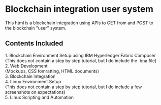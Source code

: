 # Blockchain integration user system
This html is a blockchain integration using APIs to GET from and POST to the blockchain "user" system.
 
 <h2>Contents Included</h2>
 1. Blockchain Environment Setup using IBM Hyperledger Fabric Composer
 </br>
(This does not contain a step by step tutorial, but I do include the .bna file)
</br>
 2. Web Development
  </br>
 (Mockups, CSS fomratting, HTML documents)
  </br>
 3. Blockchain Integration
  </br>
 4. Linux Environment Setup
  </br>
 (This does not contain a step by step tutorial, but I do include a few screenshots on expectations)
  </br>
 5. Linux Scripting and Automation

 
 
 
 
